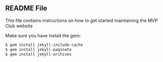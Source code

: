## README File

This file contains instructions on how to get started maintaining the MVP Club website


Make sure you have install the gem:

```bash
$ gem install jekyll-include-cache
$ gem install jekyll-paginate
$ gem install jekyll-archives
```
